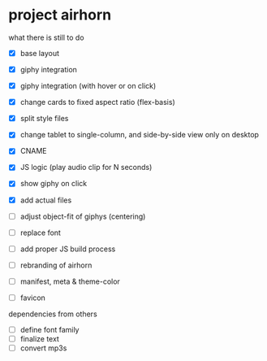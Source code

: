 # project airhorn

what there is still to do

- [x] base layout
- [x] giphy integration
- [x] giphy integration (with hover or on click)
- [x] change cards to fixed aspect ratio (flex-basis)
- [x] split style files
- [x] change tablet to single-column, and side-by-side view only on desktop
- [x] CNAME
- [x] JS logic (play audio clip for N seconds)
- [x] show giphy on click
- [x] add actual files
- [ ] adjust object-fit of giphys (centering)
- [ ] replace font
- [ ] add proper JS build process
- [ ] rebranding of airhorn
- [ ] manifest, meta & theme-color
- [ ] favicon


dependencies from others

- [ ] define font family
- [ ] finalize text
- [ ] convert mp3s